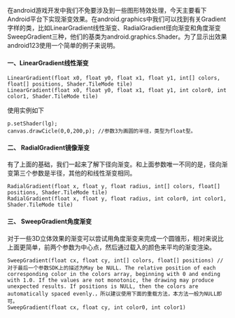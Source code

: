 在android游戏开发中我们不免要涉及到一些图形特效处理，今天主要看下Android平台下实现渐变效果。在android.graphics中我们可以找到有关Gradient字样的类，比如LinearGradient线性渐变、RadialGradient径向渐变和角度渐变SweepGradient三种，他们的基类为android.graphics.Shader。为了显示出效果android123使用一个简单的例子来说明。
#### 一、LinearGradient线性渐变
```  
LinearGradient(float x0, float y0, float x1, float y1, int[] colors, float[] positions, Shader.TileMode tile) 
LinearGradient(float x0, float y0, float x1, float y1, int color0, int color1, Shader.TileMode tile)
```
使用实例如下 
```  
p.setShader(lg);
canvas.drawCicle(0,0,200,p); //参数3为画圆的半径，类型为float型。
```
#### 二、 RadialGradient镜像渐变
有了上面的基础，我们一起来了解下径向渐变。和上面参数唯一不同的是，径向渐变第三个参数是半径，其他的和线性渐变相同。
```  
RadialGradient(float x, float y, float radius, int[] colors, float[] positions, Shader.TileMode tile) 
RadialGradient(float x, float y, float radius, int color0, int color1, Shader.TileMode tile)
```
#### 三、 SweepGradient角度渐变
对于一些3D立体效果的渐变可以尝试用角度渐变来完成一个圆锥形，相对来说比上面更简单，前两个参数为中心点，然后通过载入的颜色来平均的渐变渲染。 
```  
SweepGradient(float cx, float cy, int[] colors, float[] positions) //对于最后一个参数SDK上的描述为May be NULL. The relative position of each corresponding color in the colors array, beginning with 0 and ending with 1.0. If the values are not monotonic, the drawing may produce unexpected results. If positions is NULL, then the colors are automatically spaced evenly.，所以建议使用下面的重载方法，本方法一般为NULL即可。
SweepGradient(float cx, float cy, int color0, int color1)
```